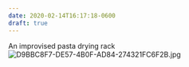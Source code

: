 ```yaml
---
date: 2020-02-14T16:17:18-0600
draft: true
---
```




An improvised pasta drying rack ![D9BBC8F7-DE57-4B0F-AD84-274321FC6F2B.jpg](https://ianwhitney.micro.blog/uploads/2020/932769d60f.jpg)



